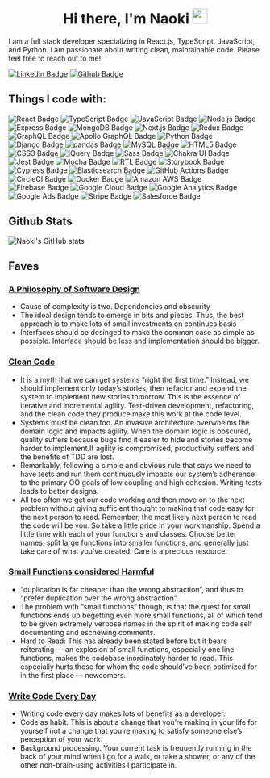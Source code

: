 <h1 align="center">
  Hi there, I'm Naoki
  <img src="https://media.giphy.com/media/hvRJCLFzcasrR4ia7z/giphy.gif" width="30px" height="30px"/>
</h1>

I am a full stack developer specializing in React.js, TypeScript, JavaScript, and Python. I am passionate about writing clean, maintainable code. Please feel free to reach out to me!

[![Linkedin Badge](https://img.shields.io/badge/LinkedIn-0077B5?style=for-the-badge&logo=linkedin&logoColor=white&link=https://www.linkedin.com/in/naoki-mita-ab186839/)](https://www.linkedin.com/in/naoki-mita-ab186839/)
[![Github Badge](https://img.shields.io/badge/GitHub-100000?style=for-the-badge&logo=github&logoColor=white&link=https://github.com/nk18chi)](https://github.com/nk18chi)

## Things I code with:
![React Badge](https://img.shields.io/badge/React-61DAFB?logo=react&logoColor=000&style=flat-square)
![TypeScript Badge](https://img.shields.io/badge/TypeScript-3178C6?logo=typescript&logoColor=fff&style=flat-square)
![JavaScript Badge](https://img.shields.io/badge/JavaScript-F7DF1E?logo=javascript&logoColor=000&style=flat-square)
![Node.js Badge](https://img.shields.io/badge/Node.js-393?logo=nodedotjs&logoColor=fff&style=flat-square)
![Express Badge](https://img.shields.io/badge/Express-000?logo=express&logoColor=fff&style=flat-square)
![MongoDB Badge](https://img.shields.io/badge/MongoDB-47A248?logo=mongodb&logoColor=fff&style=flat-square)
![Next.js Badge](https://img.shields.io/badge/Next.js-000?logo=nextdotjs&logoColor=fff&style=flat-square)
![Redux Badge](https://img.shields.io/badge/Redux-764ABC?logo=redux&logoColor=fff&style=flat-square)
![GraphQL Badge](https://img.shields.io/badge/GraphQL-E10098?logo=graphql&logoColor=fff&style=flat-square)
![Apollo GraphQL Badge](https://img.shields.io/badge/Apollo%20GraphQL-311C87?logo=apollographql&logoColor=fff&style=flat-square)
![Python Badge](https://img.shields.io/badge/Python-3776AB?logo=python&logoColor=fff&style=flat-square)
![Django Badge](https://img.shields.io/badge/Django-092E20?logo=django&logoColor=fff&style=flat-square)
![pandas Badge](https://img.shields.io/badge/pandas-150458?logo=pandas&logoColor=fff&style=flat-square)
![MySQL Badge](https://img.shields.io/badge/MySQL-4479A1?logo=mysql&logoColor=fff&style=flat-square)
![HTML5 Badge](https://img.shields.io/badge/HTML5-E34F26?logo=html5&logoColor=fff&style=flat-square)
![CSS3 Badge](https://img.shields.io/badge/CSS3-1572B6?logo=css3&logoColor=fff&style=flat-square)
![jQuery Badge](https://img.shields.io/badge/jQuery-0769AD?logo=jquery&logoColor=fff&style=flat-square)
![Sass Badge](https://img.shields.io/badge/Sass-C69?logo=sass&logoColor=fff&style=flat-square)
![Chakra UI Badge](https://img.shields.io/badge/Chakra%20UI-319795?logo=chakraui&logoColor=fff&style=flat-square)
![Jest Badge](https://img.shields.io/badge/Jest-C21325?logo=jest&logoColor=fff&style=flat-square)
![Mocha Badge](https://img.shields.io/badge/Mocha-8D6748?logo=mocha&logoColor=fff&style=flat-square)
![RTL Badge](https://img.shields.io/badge/RTL-E9113B?logo=rtl&logoColor=fff&style=flat-square)
![Storybook Badge](https://img.shields.io/badge/Storybook-FF4785?logo=storybook&logoColor=fff&style=flat-square)
![Cypress Badge](https://img.shields.io/badge/Cypress-17202C?logo=cypress&logoColor=fff&style=flat-square)
![Elasticsearch Badge](https://img.shields.io/badge/Elasticsearch-005571?logo=elasticsearch&logoColor=fff&style=flat-square)
![GitHub Actions Badge](https://img.shields.io/badge/GitHub%20Actions-2088FF?logo=githubactions&logoColor=fff&style=flat-square)
![CircleCI Badge](https://img.shields.io/badge/CircleCI-343434?logo=circleci&logoColor=fff&style=flat-square)
![Docker Badge](https://img.shields.io/badge/Docker-2496ED?logo=docker&logoColor=fff&style=flat-square)
![Amazon AWS Badge](https://img.shields.io/badge/Amazon%20AWS-232F3E?logo=amazonaws&logoColor=fff&style=flat-square)
![Firebase Badge](https://img.shields.io/badge/Firebase-FFCA28?logo=firebase&logoColor=000&style=flat-square)
![Google Cloud Badge](https://img.shields.io/badge/Google%20Cloud-4285F4?logo=googlecloud&logoColor=fff&style=flat-square)
![Google Analytics Badge](https://img.shields.io/badge/Google%20Analytics-E37400?logo=googleanalytics&logoColor=fff&style=flat-square)
![Google Ads Badge](https://img.shields.io/badge/Google%20Ads-4285F4?logo=googleads&logoColor=fff&style=flat-square)
![Stripe Badge](https://img.shields.io/badge/Stripe-008CDD?logo=stripe&logoColor=fff&style=flat-square)
![Salesforce Badge](https://img.shields.io/badge/Salesforce-00A1E0?logo=salesforce&logoColor=fff&style=flat-square)

## Github Stats
![Naoki's GitHub stats](https://github-readme-stats.vercel.app/api?username=nk18chi&show_icons=true&theme=tokyonight)

## Faves
### [A Philosophy of Software Design](https://www.amazon.ca/Philosophy-Software-Design-John-Ousterhout/dp/1732102201)
- Cause of complexity is two. Dependencies and obscurity
- The ideal design tends to emerge in bits and pieces. Thus, the best approach is to make lots of small investments on continues basis
- Interfaces should be desinged to make the common case as simple as possible. Interface should be less and implementation should be bigger.

### [Clean Code](https://www.amazon.ca/Clean-Code-Handbook-Software-Craftsmanship/dp/0132350882/)
- It is a myth that we can get systems “right the first time.” Instead, we should implement only today’s stories, then refactor and expand the system to implement new stories tomorrow. This is the essence of iterative and incremental agility. Test-driven development, refactoring, and the clean code they produce make this work at the code level.
- Systems must be clean too. An invasive architecture overwhelms the domain logic and impacts agility. When the domain logic is obscured, quality suffers because bugs find it easier to hide and stories become harder to implement.If agility is compromised, productivity suffers and the benefits of TDD are lost.
- Remarkably, following a simple and obvious rule that says we need to have tests and run them continuously impacts our system’s adherence to the primary OO goals of low coupling and high cohesion. Writing tests leads to better designs.
- All too often we get our code working and then move on to the next problem without giving sufficient thought to making that code easy for the next person to read. Remember, the most likely next person to read the code will be you. So take a little pride in your workmanship. Spend a little time with each of your functions and classes. Choose better names, split large functions into smaller functions, and generally just take care of what you’ve created. Care is a precious resource.

### [Small Functions considered Harmful](https://copyconstruct.medium.com/small-functions-considered-harmful-91035d316c29)
- “duplication is far cheaper than the wrong abstraction”, and thus to “prefer duplication over the wrong abstraction”.
- The problem with “small functions” though, is that the quest for small functions ends up begetting even more small functions, all of which tend to be given extremely verbose names in the spirit of making code self documenting and eschewing comments.
- Hard to Read: This has already been stated before but it bears reiterating — an explosion of small functions, especially one line functions, makes the codebase inordinately harder to read. This especially hurts those for whom the code should’ve been optimized for in the first place — newcomers.

### [Write Code Every Day](https://johnresig.com/blog/write-code-every-day/)
- Writing code every day makes lots of benefits as a developer.
- Code as habit. This is about a change that you’re making in your life for yourself not a change that you’re making to satisfy someone else’s perception of your work.
- Background processing. Your current task is frequently running in the back of your mind when I go for a walk, or take a shower, or any of the other non-brain-using activities I participate in.
